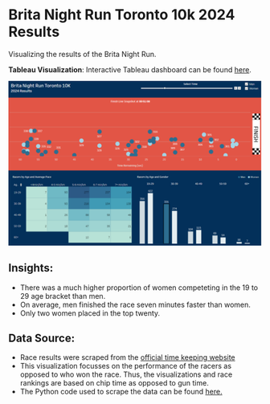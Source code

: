 # Brita Night Run Toronto 10k 2024 Results
Visualizing the results of the Brita Night Run. 

**Tableau Visualization**:
Interactive Tableau dashboard can be found [here](https://public.tableau.com/shared/22DNZ76BW?:display_count=n&:origin=viz_share_link).

![Race Results](https://github.com/TammyCarrick/Brita-Night-Run-2024/blob/main/imgs/Night%20Run%20Dashboard%204.png?raw=true)

## Insights:
- There was a much higher proportion of women competeting in the 19 to 29 age bracket than men.
- On average, men finished the race seven minutes faster than women.
- Only two women placed in the top twenty.

## Data Source:
- Race results were scraped from the [official time keeping website](https://www.startlinetiming.com/en/races/2024/nr_toronto/event/10K/page)
- This visualization focusses on the performance of the racers as opposed to who won the race. Thus, the visualizations and race rankings are based on chip time as opposed to gun time.
- The Python code used to scrape the data can be found [here.](https://github.com/TammyCarrick/Brita-Night-Run-2024/blob/main/race%20stats/parsing_stats.py)
  
<!--- The fields used in t for each racer are:
  - name
  - race #
  - city, province/country
  - event/distance
  - gun time
  - chip time
  - division (determined by gender and age)
  - place
  - place by gender
  - place by division
- Here's a screenshot of the top five records:
  ![top of records](https://github.com/TammyCarrick/Brita-Night-Run-2024/blob/main/imgs/top%20five%20records.png?raw=true)
  

-->
  

